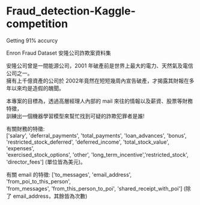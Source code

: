 # Fraud_detection-Kaggle-competition
Getting 91% accurcy

Enron Fraud Dataset 安隆公司詐欺案資料集

安隆公司曾是一間能源公司，2001 年破產前是世界上最大的電力、天然氣及電信公司之一。  
擁有上千億資產的公司於 2002年竟然在短短幾周內宣告破產，才揭露其財報在多年以來均是造假的醜聞。  

本專案的目標為，透過高層經理人內部的 mail 來往的情報以及薪資、股票等財務特徵，  
訓練出一個機器學習模型來幫忙找到可疑的詐欺犯罪者是誰!    


有關財務的特徵:   
['salary', 'deferral_payments', 'total_payments', 'loan_advances', 'bonus',  
'restricted_stock_deferred', 'deferred_income', 'total_stock_value', 'expenses',   
'exercised_stock_options', 'other', 'long_term_incentive','restricted_stock', 'director_fees'] (單位皆為美元)。  

有關 email 的特徵: ['to_messages', 'email_address', 'from_poi_to_this_person',  
'from_messages', 'from_this_person_to_poi', 'shared_receipt_with_poi'] (除了 email_address，其餘皆為次數)  

